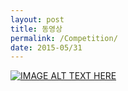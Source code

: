 ```yaml
---
layout: post
title: 동영상
permalink: /Competition/
date: 2015-05/31
---
```


[![IMAGE ALT TEXT HERE](http://img.youtube.com/vi/YWNWi-ZWL3c/0.jpg)](http://www.youtube.com/watch?v=YWNWi-ZWL3c)
